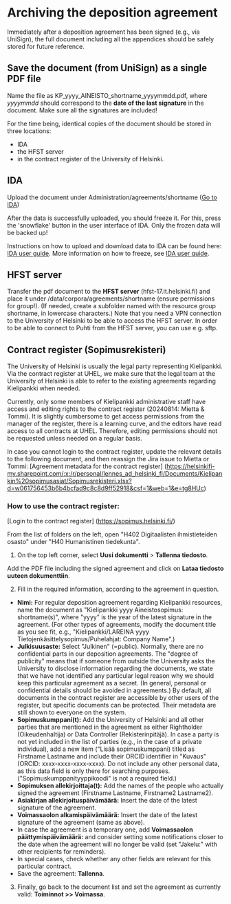 # Archiving the deposition agreement
Immediately after a deposition agreement has been signed (e.g., via UniSign), the full document including all the appendices should be safely stored for future reference.

## Save the document (from UniSign) as a single PDF file
Name the file as KP_yyyy_AINEISTO_shortname_yyyymmdd.pdf, where _yyyymmdd_ should correspond to the **date of the last signature** in the document.
Make sure all the signatures are included!

For the time being, identical copies of the document should be stored in three locations: 
  - IDA
  - the HFST server
  - in the contract register of the University of Helsinki.

## IDA
Upload the document under Administration/agreements/shortname ([Go to IDA](https://ida.fairdata.fi/login))
  
After the data is successfully uploaded, you should freeze it. For this, press the 'snowflake' button in the user interface of IDA. Only the frozen data will be backed up!

Instructions on how to upload and download data to IDA can be found here: [IDA user guide](https://www.fairdata.fi/en/ida/user-guide/ "https://www.fairdata.fi/en/ida/user-guide/"). 
More information on how to freeze, see [IDA user guide](https://www.fairdata.fi/en/ida/user-guide/ "https://www.fairdata.fi/en/ida/user-guide/").

## HFST server
Transfer the pdf document to the **HFST server** (hfst-17.it.helsinki.fi) and place it under /data/corpora/agreements/shortname (ensure permissions for group!).
(If needed, create a subfolder named with the resource group shortname, in lowercase characters.)
Note that you need a VPN connection to the University of Helsinki to be able to access the HFST server. In order to be able to connect to Puhti from the HFST server, you can use e.g. sftp.


## Contract register (Sopimusrekisteri)

The University of Helsinki is usually the legal party representing Kielipankki. Via the contract register at UHEL, we make sure that the legal team at the University of Helsinki is able to refer to the existing agreements regarding Kielipankki when needed.

Currently, only some members of Kielipankki administrative staff have access and editing rights to the contract register (20240814: Mietta & Tommi). It is slightly cumbersome to get access permissions from the manager of the register, there is a learning curve, and the editors have read access to all contracts at UHEL. Therefore, editing permissions should not be requested unless needed on a regular basis.

In case you cannot login to the contract register, update the relevant details to the following document, and then reassign the Jira issue to Mietta or Tommi:
[Agreement metadata for the contract register] (https://helsinkifi-my.sharepoint.com/:x:/r/personal/lennes_ad_helsinki_fi/Documents/Kielipankin%20sopimusasiat/Sopimusrekisteri.xlsx?d=w061756453b6b4bcfad9c8c8d9ff52918&csf=1&web=1&e=tg8HUc)

### How to use the contract register:

[Login to the contract register] (https://sopimus.helsinki.fi/)

From the list of folders on the left, open "H402 Digitaalisten ihmistieteiden osasto" under "H40 Humanistinen tiedekunta".

1. On the top left corner, select **Uusi dokumentti** > **Tallenna tiedosto**.

Add the PDF file including the signed agreement and click on **Lataa tiedosto uuteen dokumenttiin**.

2. Fill in the required information, according to the agreement in question.

  - **Nimi:** For regular deposition agreement regarding Kielipankki resources, name the document as "Kielipankki yyyy Aineistosopimus: shortname(s)", where "yyyy" is the year of the latest signature in the agreement. (For other types of agreements, modify the document title as you see fit, e.g., "Kielipankki/LAREINA yyyy Tietojenkäsittelysopimus/Puhelahjat: Company Name".)
  - **Julkisuusaste:** Select "Julkinen" (=public). Normally, there are no confidential parts in our deposition agreements. The "degree of publicity" means that if someone from outside the University asks the University to disclose information regarding the documents, we state that we have not identified any particular legal reason why we should keep this particular agreement as a secret. (In general, personal or confidential details should be avoided in agreements.) By default, all documents in the contract register are accessible by other users of the register, but specific documents can be protected. Their metadata are still shown to everyone on the system.
   - **Sopimuskumppani(t):** Add the University of Helsinki and all other parties that are mentioned in the agreement as either Rightholder (Oikeudenhaltija) or Data Controller (Rekisterinpitäjä). In case a party is not yet included in the list of parties (e.g., in the case of a private individual), add a new item ("Lisää sopimuskumppani) titled as Firstname Lastname and include their ORCID identifier in "Kuvaus" (ORCID: xxxx-xxxx-xxxx-xxxx). Do not include any other personal data, as this data field is only there for searching purposes. ("Sopimuskumppanityyppikoodi" is not a required field.)
  - **Sopimuksen allekirjoittaja(t):** Add the names of the people who actually signed the agreement (Firstname Lastname, Firstname2 Lastname2).
  - **Asiakirjan allekirjoituspäivämäärä:** Insert the date of the latest signature of the agreement.
  - **Voimassaolon alkamispäivämäärä:** Insert the date of the latest signature of the agreement (same as above).
  - In case the agreement is a temporary one, add **Voimassaolon päättymispäivämäärä:** and consider setting some notifications closer to the date when the agreement will no longer be valid (set "Jakelu:" with other recipients for reminders).
  - In special cases, check whether any other fields are relevant for this particular contract.
  - Save the agreement: **Tallenna**.
  
3. Finally, go back to the document list and set the agreement as currently valid: **Toiminnot >> Voimassa**.
